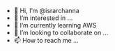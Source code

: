 - 👋 Hi, I’m @israrchanna
- 👀 I’m interested in ...
- 🌱 I’m currently learning AWS
- 💞️ I’m looking to collaborate on ...
- 📫 How to reach me ...

<!---
israrchanna/israrchanna is a ✨ special ✨ repository because its `README.md` (this file) appears on your GitHub profile.
You can click the Preview link to take a look at your changes.
--->
